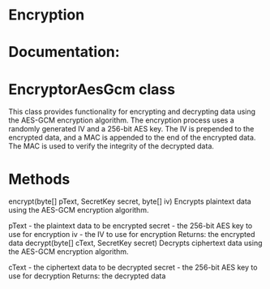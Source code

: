# Encryption
# Documentation:

# EncryptorAesGcm class
This class provides functionality for encrypting and decrypting data using the AES-GCM encryption algorithm. The encryption process uses a randomly generated IV and a 256-bit AES key. The IV is prepended to the encrypted data, and a MAC is appended to the end of the encrypted data. The MAC is used to verify the integrity of the decrypted data.

# Methods
encrypt(byte[] pText, SecretKey secret, byte[] iv)
Encrypts plaintext data using the AES-GCM encryption algorithm.

pText - the plaintext data to be encrypted
secret - the 256-bit AES key to use for encryption
iv - the IV to use for encryption
Returns: the encrypted data
decrypt(byte[] cText, SecretKey secret)
Decrypts ciphertext data using the AES-GCM encryption algorithm.

cText - the ciphertext data to be decrypted
secret - the 256-bit AES key to use for decryption
Returns: the decrypted data



